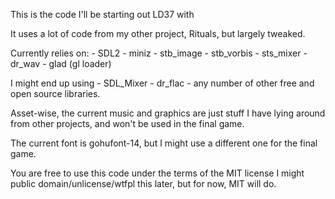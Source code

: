 This is the code I'll be starting out LD37 with

It uses a lot of code from my other project, Rituals, but largely tweaked.

Currently relies on:
	- SDL2
	- miniz
	- stb_image
	- stb_vorbis
	- sts_mixer
	- dr_wav
	- glad (gl loader)

I might end up using
	- SDL_Mixer
	- dr_flac
	- any number of other free and open source libraries.

Asset-wise, the current music and graphics are just stuff I have lying around 
from other projects, and won't be used in the final game. 

The current font is gohufont-14, but I might use a different one for the 
final game. 

You are free to use this code under the terms of the MIT license
I might public domain/unlicense/wtfpl this later, but for now, MIT will do.

